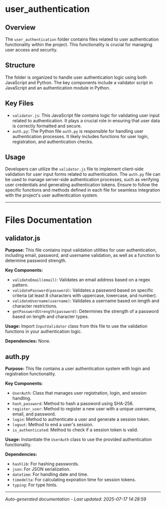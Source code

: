 # user_authentication

## Overview
The `user_authentication` folder contains files related to user authentication functionality within the project. This functionality is crucial for managing user access and security.

## Structure
The folder is organized to handle user authentication logic using both JavaScript and Python. The key components include a validator script in JavaScript and an authentication module in Python.

## Key Files
- `validator.js`: This JavaScript file contains logic for validating user input related to authentication. It plays a crucial role in ensuring that user data is correctly formatted and secure.
- `auth.py`: The Python file `auth.py` is responsible for handling user authentication processes. It likely includes functions for user login, registration, and authentication checks.

## Usage
Developers can utilize the `validator.js` file to implement client-side validation for user input forms related to authentication. The `auth.py` file can be used to manage server-side authentication processes, such as verifying user credentials and generating authentication tokens. Ensure to follow the specific functions and methods defined in each file for seamless integration with the project's user authentication system.

---

# Files Documentation

## validator.js

**Purpose:** This file contains input validation utilities for user authentication, including email, password, and username validation, as well as a function to determine password strength.

**Key Components:**
- `validateEmail(email)`: Validates an email address based on a regex pattern.
- `validatePassword(password)`: Validates a password based on specific criteria (at least 8 characters with uppercase, lowercase, and number).
- `validateUsername(username)`: Validates a username based on length and character restrictions.
- `getPasswordStrength(password)`: Determines the strength of a password based on length and character types.

**Usage:** Import `InputValidator` class from this file to use the validation functions in your authentication logic.

**Dependencies:** None.

## auth.py

**Purpose:** This file contains a user authentication system with login and registration functionality.

**Key Components:**
- `UserAuth`: Class that manages user registration, login, and session handling.
- `hash_password`: Method to hash a password using SHA-256.
- `register_user`: Method to register a new user with a unique username, email, and password.
- `login`: Method to authenticate a user and generate a session token.
- `logout`: Method to end a user's session.
- `is_authenticated`: Method to check if a session token is valid.

**Usage:** Instantiate the `UserAuth` class to use the provided authentication functionality.

**Dependencies:** 
- `hashlib`: For hashing passwords.
- `json`: For JSON serialization.
- `datetime`: For handling date and time.
- `timedelta`: For calculating expiration time for session tokens.
- `typing`: For type hints.

---
*Auto-generated documentation - Last updated: 2025-07-17 14:28:59*
